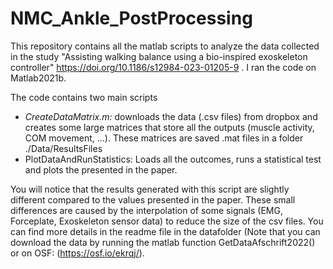 # NMC_Ankle_PostProcessing



This repository contains all the matlab scripts to analyze the data collected in the study "Assisting walking balance using a bio-inspired exoskeleton controller" https://doi.org/10.1186/s12984-023-01205-9 . I ran the code on Matlab2021b.

The code contains two main scripts

- *CreateDataMatrix.m:* downloads the data (.csv files) from dropbox and creates some large matrices that store all the outputs (muscle activity, COM movement, ...). These matrices are saved .mat files in a folder ./Data/ResultsFiles
- PlotDataAndRunStatistics: Loads all the outcomes, runs a statistical test and plots the presented in the paper.

You will notice that the results generated with this script are slightly different compared to the values presented in the paper. These small differences are caused by the interpolation of some signals (EMG, Forceplate, Exoskeleton sensor data) to reduce the size of the csv files. You can find more details in the readme file in the datafolder (Note that you can download the data by running the matlab function GetDataAfschrift2022() or on OSF: (https://osf.io/ekrqj/).



